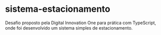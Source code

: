 # sistema-estacionamento
Desafio proposto pela Digital Innovation One para prática com TypeScript, onde foi desenvolvido um sistema simples de estacionamento.

